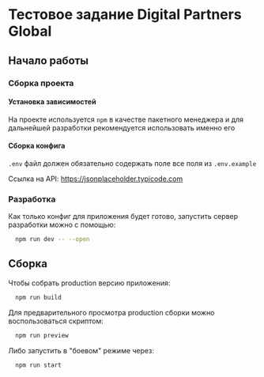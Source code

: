# Тестовое задание Digital Partners Global

## Начало работы

### Сборка проекта

#### Установка зависимостей

На проекте используется `npm` в качестве пакетного менеджера и для дальнейшей разработки рекомендуется использовать
именно его

#### Сборка конфига

`.env` файл должен обязательно содержать поле все поля из `.env.example`

Ссылка на API: https://jsonplaceholder.typicode.com

### Разработка

Как только конфиг для приложения будет готово, запустить сервер разработки можно с помощью:

```bash
  npm run dev -- --open
```

## Сборка

Чтобы собрать production версию приложения:

```bash
  npm run build
```

Для предварительного просмотра production сборки можно воспользоваться скриптом:

```bash
  npm run preview
```

Либо запустить в "боевом" режиме через:

```bash
  npm run start
```